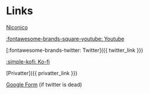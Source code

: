 # Links

[Niconico](https://www.nicovideo.jp/user/51028082)

[:fontawesome-brands-square-youtube: Youtube](https://www.youtube.com/channel/UCjCJ1Nc0vktTzh_HdmVSiDA)

[:fontawesome-brands-twitter: Twitter]({{ twitter_link }}) 
<!--- [Marshmallow](https://marshmallow-qa.com/hokekyooo)-->
[:simple-kofi: Ko-fi](https://ko-fi.com/hokekyooo) 

[Privatter]({{ privatter_link }}) 

[Google Form](https://forms.gle/RY61zyE4FUQ6WBeo8) (if twitter is dead)
